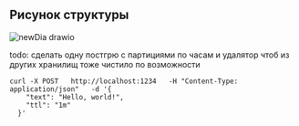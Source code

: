 ## Рисунок структуры
![newDia drawio](https://github.com/user-attachments/assets/4f5a6585-7435-433d-a079-5b5079ba1d36)




todo: сделать одну постгрю с партициями по часам и удалятор чтоб из других хранилищ тоже чистило по возможности


```
curl -X POST   http://localhost:1234   -H "Content-Type: application/json"   -d '{
    "text": "Hello, world!",
    "ttl": "1m"
  }'
```